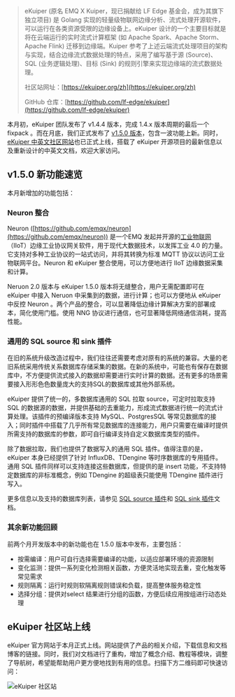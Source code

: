 >eKuiper (原名 EMQ X Kuiper，现已捐献给 LF Edge 基金会，成为其旗下独立项目) 是 Golang 实现的轻量级物联网边缘分析、流式处理开源软件，可以运行在各类资源受限的边缘设备上。eKuiper 设计的一个主要目标就是将在云端运行的实时流式计算框架 (如 Apache Spark、Apache Storm、Apache Flink) 迁移到边缘端。Kuiper 参考了上述云端流式处理项目的架构与实现，结合边缘流式数据处理的特点，采用了编写基于源 (Source)、SQL (业务逻辑处理)、目标 (Sink) 的规则引擎来实现边缘端的流式数据处理。
>
>社区站网址：[https://ekuiper.org/zh](https://ekuiper.org/zh) 
>
>GitHub 仓库：[https://github.com/lf-edge/ekuiper](https://github.com/lf-edge/ekuiper) 

本月初，eKuiper 团队发布了 v1.4.4 版本，完成 1.4.x 版本周期的最后一个 fixpack 。而在月底，我们正式发布了 [v1.5.0 版本](https://github.com/lf-edge/ekuiper/releases/tag/1.5.0)，包含一波功能上新。同时，[eKuiper 中英文社区网站](https://ekuiper.org/zh)也已正式上线，搭载了 eKuiper 开源项目的最新信息以及重新设计的中英文文档，欢迎大家访问。

## v1.5.0 新功能速览

本月新增加的功能包括：

### Neuron 整合

Neuron ([https://github.com/emqx/neuron](https://github.com/emqx/neuron)) 是一个EMQ 发起并开源的[工业物联网](https://www.emqx.com/zh/blog/iiot-explained-examples-technologies-benefits-and-challenges)（IIoT）边缘工业协议网关软件，用于现代大数据技术，以发挥工业 4.0 的力量。它支持对多种工业协议的一站式访问，并将其转换为标准 MQTT 协议以访问工业物联网平台。Neuron 和 eKuiper 整合使用，可以方便地进行 IIoT 边缘数据采集和计算。

Neruon 2.0 版本与 eKuiper 1.5.0 版本将无缝整合，用户无需配置即可在 eKuiper 中接入 Neruon 中采集到的数据，进行计算；也可以方便地从 eKuiper 中反控 Neuron 。两个产品的整合，可以显著降低边缘计算解决方案的部署成本，简化使用门槛。使用 NNG 协议进行通信，也可显著降低网络通信消耗，提高性能。

### 通用的 SQL source 和 sink 插件

在旧的系统升级改造过程中，我们往往还需要考虑对原有的系统的兼容。大量的老旧系统采用传统关系数据库存储采集的数据。在新的系统中，可能也有保存在数据库中，不方便提供流式接入的数据却需要进行实时计算的数据。还有更多的场景需要接入形形色色数量庞大的支持SQL的数据库或其他外部系统。

eKuiper 提供了统一的，多数据库通用的 SQL 拉取 source，可定时拉取支持 SQL 的数据源的数据，并提供基础的去重能力，形成流式数据进行统一的流式计算处理。该插件的预编译版本支持 MySQL、PostgresSQL 等常见数据库的接入；同时插件中搭载了几乎所有常见数据库的连接能力，用户只需要在编译时提供所需支持的数据库的参数，即可自行编译支持自定义数据库类型的插件。

除了数据拉取，我们也提供了数据写入的通用 SQL 插件。值得注意的是，eKuiper 本身已经提供了针对 InfluxDB、TDengine 等时序数据库的专用插件。通用 SQL 插件同样可以支持连接这些数据库，但提供的是 insert 功能，不支持特定数据库的非标准概念，例如 TDengine 的超级表只能使用 TDengine 插件进行写入。

更多信息以及支持的数据库列表，请参见 [SQL source 插件](https://ekuiper.org/docs/zh/latest/guide/sources/plugin/sql.html)和 [SQL sink 插件](https://ekuiper.org/docs/zh/latest/guide/sinks/plugin/sql.html)文档。

### 其余新功能回顾

前两个月开发版本中的新功能也在 1.5.0 版本中发布，主要包括：

- 按需编译：用户可自行选择需要编译的功能，以适应部署环境的资源限制
- 变化监测：提供一系列变化检测相关函数，方便灵活地实现去重，变化触发等常见需求
- 规则隔离：运行时规则软隔离规则错误和负载，提高整体服务稳定性
- 选择分组：提供对select 结果进行分组的函数，方便后续应用按组进行动态处理

## eKuiper 社区站上线

eKuiper 官方网站于本月正式上线。网站提供了产品的相关介绍，下载信息和文档博客的链接。同时，我们对文档进行了重构，增加了概念介绍、教程等模块，调整了导航树，希望能帮助用户更方便地找到有用的信息。扫描下方二维码即可快速访问：

![eKuiper 社区站](https://assets.emqx.com/images/030f3218bb39e7150e7cb5d9d27024da.png)
